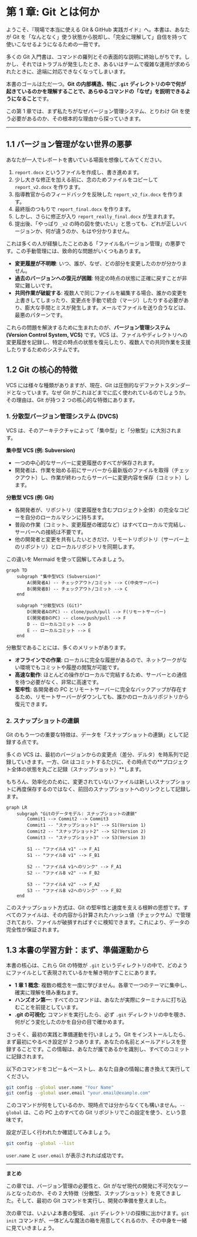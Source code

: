 # 第 1 章: Git とは何か

ようこそ、『現場で本当に使える Git & GitHub 実践ガイド』へ。本書は、あなたが Git を「なんとなく」使う状態から脱却し、「完全に理解して」自信を持って使いこなせるようになるための一冊です。

多くの Git 入門書は、コマンドの羅列とその表面的な説明に終始しがちです。しかし、それではトラブルが発生したとき、あるいはチームで複雑な運用が求められたときに、途端に対応できなくなってしまいます。

本書のゴールはただ一つ。**Git の内部構造、特に `.git` ディレクトリの中で何が起きているのかを理解することで、あらゆるコマンドの「なぜ」を説明できるようになること**です。

この第 1 章では、まず私たちがなぜバージョン管理システム、とりわけ Git を使う必要があるのか、その根本的な理由から探っていきます。

---

## 1.1 バージョン管理がない世界の悪夢

あなたが一人でレポートを書いている場面を想像してみてください。

1.  `report.docx` というファイルを作成し、書き進めます。
2.  少し大きな修正を加える前に、念のためファイルをコピーして `report_v2.docx` を作ります。
3.  指導教官からのフィードバックを反映した `report_v2_fix.docx` を作ります。
4.  最終版のつもりで `report_final.docx` を作ります。
5.  しかし、さらに修正が入り `report_really_final.docx` が生まれます。
6.  提出後、「やっぱり `_v2` の時の図を使いたい」と思っても、どれが正しいバージョンか、何が違うのか、もはや分かりません。

これは多くの人が経験したことのある「ファイル名バージョン管理」の悪夢です。この手動管理には、致命的な問題がいくつもあります。

- **変更履歴が不明瞭**: いつ、誰が、なぜ、どの部分を変更したのかが分かりません。
- **過去のバージョンへの復元が困難**: 特定の時点の状態に正確に戻すことが非常に難しいです。
- **共同作業が破綻する**: 複数人で同じファイルを編集する場合、誰かの変更を上書きしてしまったり、変更点を手動で統合（マージ）したりする必要があり、膨大な手間とミスが発生します。メールでファイルを送り合うなどは、最悪のパターンです。

これらの問題を解決するために生まれたのが、**バージョン管理システム (Version Control System, VCS)** です。VCS は、ファイルやディレクトリへの変更履歴を記録し、特定の時点の状態を復元したり、複数人での共同作業を支援したりするためのシステムです。

## 1.2 Git の核心的特徴

VCS には様々な種類がありますが、現在、Git は圧倒的なデファクトスタンダードとなっています。なぜ Git がこれほどまでに広く使われているのでしょうか。その理由は、Git が持つ 2 つの核心的な特徴にあります。

### 1. 分散型バージョン管理システム (DVCS)

VCS は、そのアーキテクチャによって「集中型」と「分散型」に大別されます。

**集中型 VCS (例: Subversion)**
- 一つの中心的なサーバーに変更履歴のすべてが保存されます。
- 開発者は、作業を始める前にサーバーから最新版のファイルを取得（チェックアウト）し、作業が終わったらサーバーに変更内容を保存（コミット）します。

**分散型 VCS (例: Git)**
- 各開発者が、リポジトリ（変更履歴を含むプロジェクト全体）の完全なコピーを自分のローカルマシンに持ちます。
- 普段の作業（コミット、変更履歴の確認など）はすべてローカルで完結し、サーバーへの接続は不要です。
- 他の開発者と変更を共有したいときだけ、リモートリポジトリ（サーバー上のリポジトリ）とローカルリポジトリを同期します。

この違いを Mermaid を使って図解してみましょう。

```mermaid
graph TD
    subgraph "集中型VCS (Subversion)"
        A(開発者A) -- チェックアウト/コミット --> C(中央サーバー)
        B(開発者B) -- チェックアウト/コミット --> C
    end

    subgraph "分散型VCS (Git)"
        D(開発者AのPC) -- clone/push/pull --> F(リモートサーバー)
        E(開発者BのPC) -- clone/push/pull --> F
        D -- ローカルコミット --> D
        E -- ローカルコミット --> E
    end
```

分散型であることには、多くのメリットがあります。
- **オフラインでの作業**: ローカルに完全な履歴があるので、ネットワークがない環境でもコミットや履歴の閲覧が可能です。
- **高速な動作**: ほとんどの操作がローカルで完結するため、サーバーとの通信を待つ必要がなく、非常に高速です。
- **堅牢性**: 各開発者の PC とリモートサーバーに完全なバックアップが存在するため、リモートサーバーがダウンしても、誰かのローカルリポジトリから復元できます。

### 2. スナップショットの連鎖

Git のもう一つの重要な特徴は、データを「スナップショットの連鎖」として記録する点です。

多くの VCS は、最初のバージョンからの変更点（差分、デルタ）を時系列で記録していきます。一方、Git はコミットするたびに、その時点での**プロジェクト全体の状態を丸ごと記録（スナップショット）**します。

もちろん、効率化のために、変更されていないファイルは新しいスナップショットに再度保存するのではなく、前回のスナップショットへのリンクとして記録します。

```mermaid
graph LR
    subgraph "Gitのデータモデル: スナップショットの連鎖"
        Commit1 --> Commit2 --> Commit3
        Commit1 -- "スナップショット1" --> S1(Version 1)
        Commit2 -- "スナップショット2" --> S2(Version 2)
        Commit3 -- "スナップショット3" --> S3(Version 3)

        S1 -- "ファイルA v1" --> F_A1
        S1 -- "ファイルB v1" --> F_B1

        S2 -- "ファイルA v1へのリンク" --> F_A1
        S2 -- "ファイルB v2" --> F_B2

        S3 -- "ファイルA v2" --> F_A2
        S3 -- "ファイルB v2へのリンク" --> F_B2
    end
```

このスナップショット方式は、Git の堅牢性と速度を支える根幹の思想です。すべてのファイルは、その内容から計算されたハッシュ値（チェックサム）で管理されており、ファイルが破損すればすぐに検知できます。これにより、データの完全性が保証されます。

## 1.3 本書の学習方針：まず、準備運動から

本書の核心は、これら Git の特徴が `.git` というディレクトリの中で、どのようにファイルとして表現されているかを解き明かすことにあります。

- **1 章 1 概念**: 複数の概念を一度に学びません。各章で一つのテーマに集中し、確実に理解を積み重ねます。
- **ハンズオン第一**: すべてのコマンドは、あなたが実際にターミナルに打ち込むことを前提としています。
- **.git の可視化**: コマンドを実行したら、必ず `.git` ディレクトリの中を覗き、何がどう変化したのかを自分の目で確かめます。

さっそく、最初の実践と準備運動を行いましょう。Git をインストールしたら、まず最初にやるべき設定が 2 つあります。あなたの名前とメールアドレスを登録することです。この情報は、あなたが誰であるかを識別し、すべてのコミットに記録されます。

以下のコマンドをコピー＆ペーストし、あなた自身の情報に書き換えて実行してください。

```bash
git config --global user.name "Your Name"
git config --global user.email "your.email@example.com"
```

このコマンドが何をしているのか、現時点では分からなくても構いません。`--global` は、この PC 上のすべての Git リポジトリでこの設定を使う、という意味です。

設定が正しく行われたか確認してみましょう。

```bash
git config --global --list
```

`user.name` と `user.email` が表示されれば成功です。

---

**まとめ**

この章では、バージョン管理の必要性と、Git がなぜ現代の開発に不可欠なツールとなったのか、その 2 大特徴（分散型、スナップショット）を見てきました。そして、最初の Git コマンドを実行し、開発の準備を整えました。

次の章では、いよいよ本書の聖域、`.git` ディレクトリの探検に出かけます。`git init` コマンドが、一体どんな魔法の箱を用意してくれるのか、その中身を一緒に見ていきましょう。
